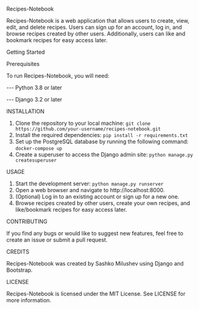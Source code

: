 Recipes-Notebook

Recipes-Notebook is a web application that allows users to create, view, edit, and delete recipes. Users can sign up for an account, log in, and browse recipes created by other users. Additionally, users can like and bookmark recipes for easy access later.

Getting Started

Prerequisites

To run Recipes-Notebook, you will need:

--- Python 3.8 or later

--- Django 3.2 or later

INSTALLATION

1. Clone the repository to your local machine: ```git clone https://github.com/your-username/recipes-notebook.git```
2. Install the required dependencies: ```pip install -r requirements.txt```
3. Set up the PostgreSQL database by running the following command: ```docker-compose up```
4. Create a superuser to access the Django admin site: ```python manage.py createsuperuser```

USAGE

1. Start the development server: ```python manage.py runserver```
2. Open a web browser and navigate to http://localhost:8000.
3. (Optional) Log in to an existing account or sign up for a new one.
4. Browse recipes created by other users, create your own recipes, and like/bookmark recipes for easy access later. 

CONTRIBUTING

If you find any bugs or would like to suggest new features, feel free to create an issue or submit a pull request.

CREDITS

Recipes-Notebook was created by Sashko Milushev using Django and Bootstrap.

LICENSE

Recipes-Notebook is licensed under the MIT License. See LICENSE for more information.
